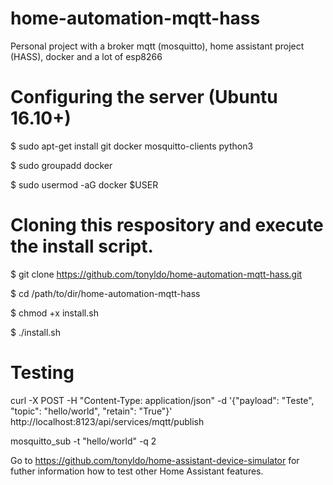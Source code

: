 # home-automation-mqtt-hass
Personal project with a broker mqtt (mosquitto), home assistant project (HASS), docker and a lot of esp8266

# Configuring the server (Ubuntu 16.10+) 

$ sudo apt-get install git docker mosquitto-clients python3 

$ sudo groupadd docker

$ sudo usermod -aG docker $USER

# Cloning this respository and execute the install script.

$ git clone https://github.com/tonyldo/home-automation-mqtt-hass.git

$ cd /path/to/dir/home-automation-mqtt-hass

$ chmod +x install.sh

$ ./install.sh

# Testing

curl -X POST -H "Content-Type: application/json" -d '{"payload": "Teste", "topic": "hello/world", "retain": "True"}' http://localhost:8123/api/services/mqtt/publish

mosquitto_sub -t "hello/world" -q 2

Go to https://github.com/tonyldo/home-assistant-device-simulator for futher information how to test other Home Assistant features.
